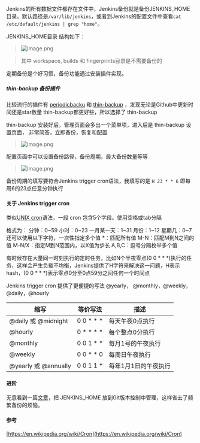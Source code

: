 Jenkins的所有数据文件都存在文件中，Jenkins备份就是备份JENKINS_HOME目录。默认路径是`/var/lib/jenkins`，或者到Jenkins的配置文件中查看`cat /etc/default/jenkins | grep "home"`。

JENKINS_HOME目录 结构如下：
> ![image.png](https://hexo-blog.pek3b.qingstor.com/upload_images/71414-445eaff1e931e26a.png?imageMogr2/auto-orient/strip%7CimageView2/2/w/1240)

> 其中 workspace, builds 和 fingerprints目录是不需要备份的

定期备份是个好习惯，备份功能通过安装插件实现。

##### thin-backup 备份插件
比较流行的插件有 [periodicbacku](https://github.com/jenkinsci/periodicbackup-plugin) 和 [thin-backup](https://github.com/jenkinsci/thin-backup-plugin) ，发现无论是Github中更新时间还是star数量 thin-backup都更好些，所以选择了 thin-backup

thin-backup 安装好后，管理页面会多出一个菜单项，进入后是 thin-backup 设置页面，
非常简答，立即备份，恢复和配置

> ![image.png](https://hexo-blog.pek3b.qingstor.com/upload_images/71414-b704a1e3ac8f043b.png?imageMogr2/auto-orient/strip%7CimageView2/2/w/1240)

配置页面中可以设置备份路径，备份周期，最大备份数量等等

> ![image.png](https://hexo-blog.pek3b.qingstor.com/upload_images/71414-49ac95452fb906ff.png?imageMogr2/auto-orient/strip%7CimageView2/2/w/1240)

备份周期的填写要符合Jenkins trigger cron语法，我填写的是 `H 23 * * 6` 即每周6的23点任意分钟执行

#### 关于 Jenkins trigger cron
类似[UNIX cron]([https://en.wikipedia.org/wiki/Cron](https://en.wikipedia.org/wiki/Cron)
)语法，一段 cron 包含5个字段。使用空格或tab分隔

格式为：
分钟：0~59
小时：0~23
一月某一天：1~31
月份：1~12
星期几：0~7
还可以使用以下字符，一次性指定多个值
*：匹配所有值
M-N：匹配M到N之间的值
M-N/X：指定M到N范围内，以X值为步长
A,B,C：逗号分隔枚举多个值

有时候存在大量同一时刻执行的定时任务，比如N个半夜零点(0 0 * * *)执行的任务，这样会产生负载不均衡，Jenkins提供了H字符来解决这一问题，H表示hash，(0 0 * * *)表示零点0分至0点59分之间任何一个时间点

Jenkins trigger cron 提供了更便捷的写法 @yearly， @monthly，@weekly， @daily，@hourly

| 缩写|等价写法|描述|
|----| ----|---- |
| @daily 或 @midnight | 0 0 * * * |每天午夜0点执行 |
| @hourly  | 0 * * * * |每个整点0分执行 |
| @monthly | 0 0 1 * * |每月1号的午夜执行 |
| @weekly | 0 0 * * 0 |每周日午夜执行 |
| @yearly 或 @annually | 0 0 1 1 * |每年1月1日的午夜执行|

#### 进阶
无意看到一篇[文章]([https://www.coveros.com/auto-commit-jenkins-configuration-changes-with-git/](https://www.coveros.com/auto-commit-jenkins-configuration-changes-with-git/)
)，把 JENKINS_HOME 放到Git版本控制中管理，这样省去了频繁备份的烦恼。


#### 参考
[https://en.wikipedia.org/wiki/Cron](https://en.wikipedia.org/wiki/Cron)
